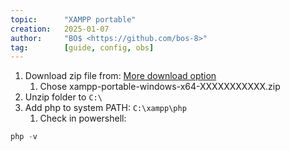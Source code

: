 ```yaml
---
topic:      "XAMPP portable"
creation:   2025-01-07
author:     "BO$ <https://github.com/bos-8>"
tag:        [guide, config, obs]
---
```


1. Download zip file from: [More download option](https://www.apachefriends.org/pl/download.html)
   1. Chose xampp-portable-windows-x64-XXXXXXXXXXX.zip
2. Unzip folder to `C:\`
3. Add php to system PATH: `C:\xampp\php`
   1. Check in powershell:
```powershell
php -v
```
